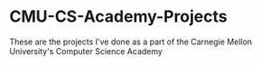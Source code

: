 # CMU-CS-Academy-Projects
These are the projects I've done as a part of the Carnegie Mellon University's Computer Science Academy
